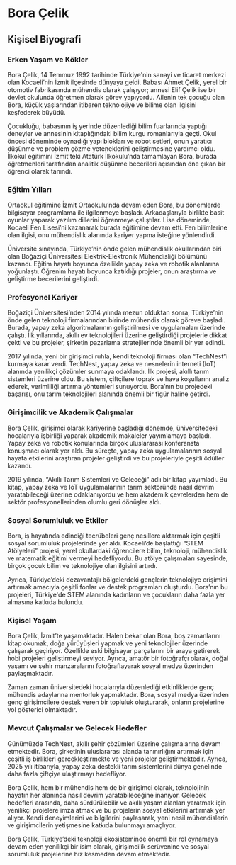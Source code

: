 # Bora Çelik

## Kişisel Biyografi

### Erken Yaşam ve Kökler

Bora Çelik, 14 Temmuz 1992 tarihinde Türkiye'nin sanayi ve ticaret merkezi olan Kocaeli’nin İzmit ilçesinde dünyaya geldi. Babası Ahmet Çelik, yerel bir otomotiv fabrikasında mühendis olarak çalışıyor; annesi Elif Çelik ise bir devlet okulunda öğretmen olarak görev yapıyordu. Ailenin tek çocuğu olan Bora, küçük yaşlarından itibaren teknolojiye ve bilime olan ilgisini keşfederek büyüdü.

Çocukluğu, babasının iş yerinde düzenlediği bilim fuarlarında yaptığı deneyler ve annesinin kitaplığındaki bilim kurgu romanlarıyla geçti. Okul öncesi döneminde oynadığı yapı blokları ve robot setleri, onun yaratıcı düşünme ve problem çözme yeteneklerini geliştirmesine yardımcı oldu. İlkokul eğitimini İzmit’teki Atatürk İlkokulu’nda tamamlayan Bora, burada öğretmenleri tarafından analitik düşünme becerileri açısından öne çıkan bir öğrenci olarak tanındı.

### Eğitim Yılları

Ortaokul eğitimine İzmit Ortaokulu’nda devam eden Bora, bu dönemlerde bilgisayar programlama ile ilgilenmeye başladı. Arkadaşlarıyla birlikte basit oyunlar yaparak yazılım dillerini öğrenmeye çalıştılar. Lise döneminde, Kocaeli Fen Lisesi’ni kazanarak burada eğitimine devam etti. Fen bilimlerine olan ilgisi, onu mühendislik alanında kariyer yapma isteğine yönlendirdi.

Üniversite sınavında, Türkiye’nin önde gelen mühendislik okullarından biri olan Boğaziçi Üniversitesi Elektrik-Elektronik Mühendisliği bölümünü kazandı. Eğitim hayatı boyunca özellikle yapay zeka ve robotik alanlarına yoğunlaştı. Öğrenim hayatı boyunca katıldığı projeler, onun araştırma ve geliştirme becerilerini geliştirdi.

### Profesyonel Kariyer

Boğaziçi Üniversitesi’nden 2014 yılında mezun olduktan sonra, Türkiye’nin önde gelen teknoloji firmalarından birinde mühendis olarak göreve başladı. Burada, yapay zeka algoritmalarının geliştirilmesi ve uygulamaları üzerinde çalıştı. İlk yıllarında, akıllı ev teknolojileri üzerine geliştirdiği projelerle dikkat çekti ve bu projeler, şirketin pazarlama stratejilerinde önemli bir yer edindi.

2017 yılında, yeni bir girişimci ruhla, kendi teknoloji firması olan “TechNest”i kurmaya karar verdi. TechNest, yapay zeka ve nesnelerin interneti (IoT) alanında yenilikçi çözümler sunmaya odaklandı. İlk projesi, akıllı tarım sistemleri üzerine oldu. Bu sistem, çiftçilere toprak ve hava koşullarını analiz ederek, verimliliği artırma yöntemleri sunuyordu. Bora’nın bu projedeki başarısı, onu tarım teknolojileri alanında önemli bir figür haline getirdi.

### Girişimcilik ve Akademik Çalışmalar

Bora Çelik, girişimci olarak kariyerine başladığı dönemde, üniversitedeki hocalarıyla işbirliği yaparak akademik makaleler yayımlamaya başladı. Yapay zeka ve robotik konularında birçok uluslararası konferansta konuşmacı olarak yer aldı. Bu süreçte, yapay zeka uygulamalarının sosyal hayata etkilerini araştıran projeler geliştirdi ve bu projeleriyle çeşitli ödüller kazandı.

2019 yılında, “Akıllı Tarım Sistemleri ve Geleceği” adlı bir kitap yayımladı. Bu kitap, yapay zeka ve IoT uygulamalarının tarım sektöründe nasıl devrim yaratabileceği üzerine odaklanıyordu ve hem akademik çevrelerden hem de sektör profesyonellerinden olumlu geri dönüşler aldı.

### Sosyal Sorumluluk ve Etkiler

Bora, iş hayatında edindiği tecrübeleri genç nesillere aktarmak için çeşitli sosyal sorumluluk projelerinde yer aldı. Kocaeli’de başlattığı “STEM Atölyeleri” projesi, yerel okullardaki öğrencilere bilim, teknoloji, mühendislik ve matematik eğitimi vermeyi hedefliyordu. Bu atölye çalışmaları sayesinde, birçok çocuk bilim ve teknolojiye olan ilgisini artırdı.

Ayrıca, Türkiye’deki dezavantajlı bölgelerdeki gençlerin teknolojiye erişimini artırmak amacıyla çeşitli fonlar ve destek programları oluşturdu. Bora’nın bu projeleri, Türkiye'de STEM alanında kadınların ve çocukların daha fazla yer almasına katkıda bulundu.

### Kişisel Yaşam

Bora Çelik, İzmit’te yaşamaktadır. Halen bekar olan Bora, boş zamanlarını kitap okumak, doğa yürüyüşleri yapmak ve yeni teknolojiler üzerinde çalışarak geçiriyor. Özellikle eski bilgisayar parçalarını bir araya getirerek hobi projeleri geliştirmeyi seviyor. Ayrıca, amatör bir fotoğrafçı olarak, doğal yaşamı ve şehir manzaralarını fotoğraflayarak sosyal medya üzerinden paylaşmaktadır.

Zaman zaman üniversitedeki hocalarıyla düzenlediği etkinliklerde genç mühendis adaylarına mentorluk yapmaktadır. Bora, sosyal medya üzerinden genç girişimcilere destek veren bir topluluk oluşturarak, onların projelerine yol gösterici olmaktadır.

### Mevcut Çalışmalar ve Gelecek Hedefler

Günümüzde TechNest, akıllı şehir çözümleri üzerine çalışmalarına devam etmektedir. Bora, şirketinin uluslararası alanda tanınırlığını artırmak için çeşitli iş birlikleri gerçekleştirmekte ve yeni projeler geliştirmektedir. Ayrıca, 2025 yılı itibarıyla, yapay zeka destekli tarım sistemlerini dünya genelinde daha fazla çiftçiye ulaştırmayı hedefliyor.

Bora Çelik, hem bir mühendis hem de bir girişimci olarak, teknolojinin hayatın her alanında nasıl devrim yaratabileceğine inanıyor. Gelecek hedefleri arasında, daha sürdürülebilir ve akıllı yaşam alanları yaratmak için yenilikçi projelere imza atmak ve bu projelerin sosyal etkilerini artırmak yer alıyor. Kendi deneyimlerini ve bilgilerini paylaşarak, yeni nesil mühendislerin ve girişimcilerin yetişmesine katkıda bulunmayı amaçlıyor.

Bora Çelik, Türkiye’deki teknoloji ekosisteminde önemli bir rol oynamaya devam eden yenilikçi bir isim olarak, girişimcilik serüvenine ve sosyal sorumluluk projelerine hız kesmeden devam etmektedir.
